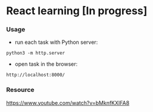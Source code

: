 # React learning [In progress]

### Usage

- run each task with Python server:

```
python3 -m http.server
```

- open task in the browser:

```
http://localhost:8000/
```

### Resource

https://www.youtube.com/watch?v=bMknfKXIFA8
